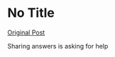 # No Title

[Original Post](https://discourse.onlinedegree.iitm.ac.in/t/168567/6)

<p>Sharing answers is asking for help</p>